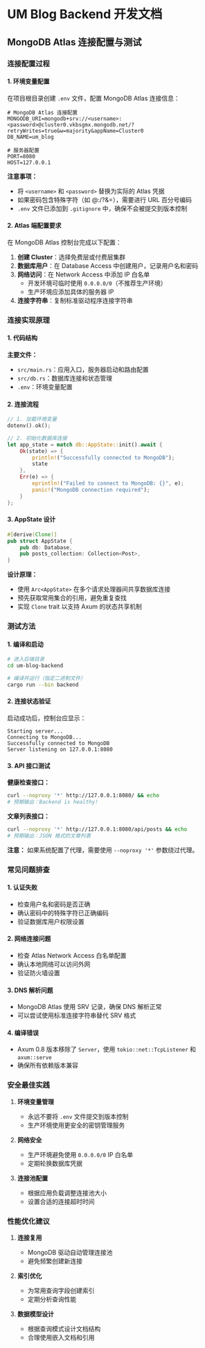 # UM Blog Backend 开发文档

## MongoDB Atlas 连接配置与测试

### 连接配置过程

#### 1. 环境变量配置

在项目根目录创建 `.env` 文件，配置 MongoDB Atlas 连接信息：

```env
# MongoDB Atlas 连接配置
MONGODB_URI=mongodb+srv://<username>:<password>@cluster0.vkbsgmx.mongodb.net/?retryWrites=true&w=majority&appName=Cluster0
DB_NAME=um_blog

# 服务器配置
PORT=8080
HOST=127.0.0.1
```

**注意事项：**
- 将 `<username>` 和 `<password>` 替换为实际的 Atlas 凭据
- 如果密码包含特殊字符（如 @:/?&=），需要进行 URL 百分号编码
- `.env` 文件已添加到 `.gitignore` 中，确保不会被提交到版本控制

#### 2. Atlas 端配置要求

在 MongoDB Atlas 控制台完成以下配置：

1. **创建 Cluster**：选择免费层或付费层集群
2. **数据库用户**：在 Database Access 中创建用户，记录用户名和密码
3. **网络访问**：在 Network Access 中添加 IP 白名单
   - 开发环境可临时使用 `0.0.0.0/0`（不推荐生产环境）
   - 生产环境应添加具体的服务器 IP
4. **连接字符串**：复制标准驱动程序连接字符串

### 连接实现原理

#### 1. 代码结构

**主要文件：**
- `src/main.rs`：应用入口，服务器启动和路由配置
- `src/db.rs`：数据库连接和状态管理
- `.env`：环境变量配置

#### 2. 连接流程

```rust
// 1. 加载环境变量
dotenv().ok();

// 2. 初始化数据库连接
let app_state = match db::AppState::init().await {
    Ok(state) => {
        println!("Successfully connected to MongoDB");
        state
    },
    Err(e) => {
        eprintln!("Failed to connect to MongoDB: {}", e);
        panic!("MongoDB connection required");
    }
};
```

#### 3. AppState 设计

```rust
#[derive(Clone)]
pub struct AppState {
    pub db: Database,
    pub posts_collection: Collection<Post>,
}
```

**设计原理：**
- 使用 `Arc<AppState>` 在多个请求处理器间共享数据库连接
- 预先获取常用集合的引用，避免重复查找
- 实现 `Clone` trait 以支持 Axum 的状态共享机制

### 测试方法

#### 1. 编译和启动

```bash
# 进入后端目录
cd um-blog-backend

# 编译并运行（指定二进制文件）
cargo run --bin backend
```

#### 2. 连接状态验证

启动成功后，控制台应显示：
```
Starting server...
Connecting to MongoDB...
Successfully connected to MongoDB
Server listening on 127.0.0.1:8080
```

#### 3. API 接口测试

**健康检查接口：**
```bash
curl --noproxy '*' http://127.0.0.1:8080/ && echo
# 预期输出：Backend is healthy!
```

**文章列表接口：**
```bash
curl --noproxy '*' http://127.0.0.1:8080/api/posts && echo
# 预期输出：JSON 格式的文章列表
```

**注意：** 如果系统配置了代理，需要使用 `--noproxy '*'` 参数绕过代理。

### 常见问题排查

#### 1. 认证失败
- 检查用户名和密码是否正确
- 确认密码中的特殊字符已正确编码
- 验证数据库用户权限设置

#### 2. 网络连接问题
- 检查 Atlas Network Access 白名单配置
- 确认本地网络可以访问外网
- 验证防火墙设置

#### 3. DNS 解析问题
- MongoDB Atlas 使用 SRV 记录，确保 DNS 解析正常
- 可以尝试使用标准连接字符串替代 SRV 格式

#### 4. 编译错误
- Axum 0.8 版本移除了 `Server`，使用 `tokio::net::TcpListener` 和 `axum::serve`
- 确保所有依赖版本兼容

### 安全最佳实践

1. **环境变量管理**
   - 永远不要将 `.env` 文件提交到版本控制
   - 生产环境使用更安全的密钥管理服务

2. **网络安全**
   - 生产环境避免使用 `0.0.0.0/0` IP 白名单
   - 定期轮换数据库凭据

3. **连接池配置**
   - 根据应用负载调整连接池大小
   - 设置合适的连接超时时间

### 性能优化建议

1. **连接复用**
   - MongoDB 驱动自动管理连接池
   - 避免频繁创建新连接

2. **索引优化**
   - 为常用查询字段创建索引
   - 定期分析查询性能

3. **数据模型设计**
   - 根据查询模式设计文档结构
   - 合理使用嵌入文档和引用